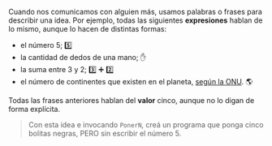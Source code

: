 Cuando nos comunicamos con alguien más, usamos palabras o frases para describir una idea. Por ejemplo, todas las siguientes **expresiones** hablan de lo mismo, aunque lo hacen de distintas formas:

* el número 5; :five:
* la cantidad de dedos de una mano; :hand:
* la suma entre 3 y 2; :three: :heavy_plus_sign: :two:
* el número de continentes que existen en el planeta, [según la ONU](https://es.wikipedia.org/wiki/Continente#Modelos_continentales). :earth_americas:

Todas las frases anteriores hablan del **valor** cinco, aunque no lo digan de forma explícita.

> Con esta idea e invocando `PonerN`, creá un programa que ponga cinco bolitas negras, PERO sin escribir el número 5.